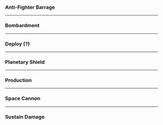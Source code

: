 ### Anti-Fighter Barrage
---
### Bombardment
---
### Deploy (?)
---
### Planetary Shield
---
### Production
---
### Space Cannon
---
### Sustain Damage
